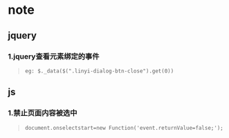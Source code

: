 # note
## jquery
### 1.jquery查看元素绑定的事件
> `eg: $._data($(".linyi-dialog-btn-close").get(0))`

## js
### 1.禁止页面内容被选中
> `document.onselectstart=new Function('event.returnValue=false;');`

